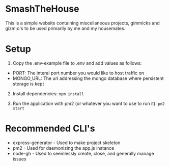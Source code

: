 # SmashTheHouse

This is a simple website containing miscellaneous projects, gimmicks and gizm;o's to be used primarily by me and my housemates.

# Setup

1. Copy the .env-example file to .env and add values as follows:
  * PORT: The interal port number you would like to host traffic on
  * MONGO_URL: The url addressing the mongo database where persistent storage is kept

2. Install dependencies: `npm install`

3. Run the application with pm2 (or whatever you want to use to run it): `pm2 start`

# Recommended CLI's

* express-generator - Used to make project skeleton
* pm2 - Used for daemonizing the app.js instance
* node-gh - Used to seemlessly create, close, and generally manage issues
